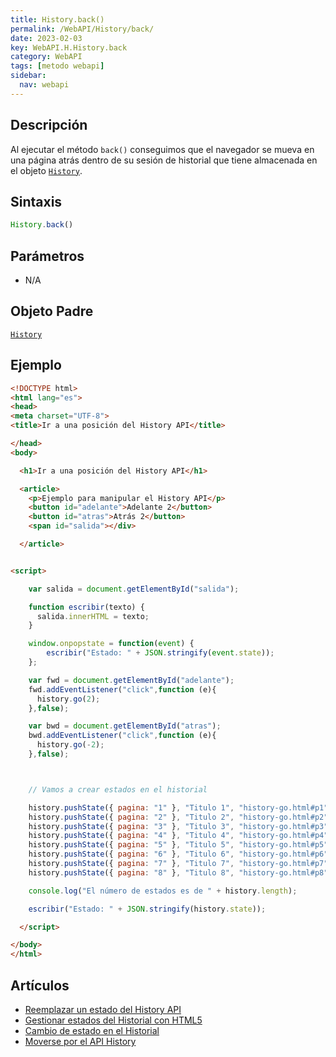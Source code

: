 ```yaml
---
title: History.back()
permalink: /WebAPI/History/back/
date: 2023-02-03
key: WebAPI.H.History.back
category: WebAPI
tags: [metodo webapi]
sidebar:
  nav: webapi
---
```


## **Descripción**


Al ejecutar el método `back()` conseguimos que el navegador se mueva en una página atrás dentro de su sesión de historial que tiene almacenada en el objeto [`History`](https://www.w3api.com/WebAPI/History/).


## **Sintaxis**


```javascript
History.back()
```


## Parámetros

- N/A

## **Objeto Padre**


[`History`](https://www.w3api.com/WebAPI/History/)


## **Ejemplo**


```html
<!DOCTYPE html>
<html lang="es">
<head>
<meta charset="UTF-8">
<title>Ir a una posición del History API</title>

</head>
<body>

  <h1>Ir a una posición del History API</h1>

  <article>
    <p>Ejemplo para manipular el History API</p>
    <button id="adelante">Adelante 2</button>
    <button id="atras">Atrás 2</button>
    <span id="salida"></div>

  </article>


<script>

    var salida = document.getElementById("salida");

    function escribir(texto) {
      salida.innerHTML = texto;
    }

    window.onpopstate = function(event) {
        escribir("Estado: " + JSON.stringify(event.state));
    };

    var fwd = document.getElementById("adelante");
    fwd.addEventListener("click",function (e){
      history.go(2);
    },false);

    var bwd = document.getElementById("atras");
    bwd.addEventListener("click",function (e){
      history.go(-2);
    },false);



    // Vamos a crear estados en el historial

    history.pushState({ pagina: "1" }, "Titulo 1", "history-go.html#p1");
    history.pushState({ pagina: "2" }, "Titulo 2", "history-go.html#p2");
    history.pushState({ pagina: "3" }, "Titulo 3", "history-go.html#p3");
    history.pushState({ pagina: "4" }, "Titulo 4", "history-go.html#p4");
    history.pushState({ pagina: "5" }, "Titulo 5", "history-go.html#p5");
    history.pushState({ pagina: "6" }, "Titulo 6", "history-go.html#p6");
    history.pushState({ pagina: "7" }, "Titulo 7", "history-go.html#p7");
    history.pushState({ pagina: "8" }, "Titulo 8", "history-go.html#p8");

    console.log("El número de estados es de " + history.length);

    escribir("Estado: " + JSON.stringify(history.state));

  </script>

</body>
</html>
```


## **Artículos**

- [Reemplazar un estado del History API](https://lineadecodigo.com/html5/reemplazar-un-estado-del-history-api/)
- [Gestionar estados del Historial con HTML5](https://lineadecodigo.com/html5/gestionar-estados-del-historial-con-html5/)
- [Cambio de estado en el Historial](https://lineadecodigo.com/html5/cambio-de-estado-en-el-historial/)
- [Moverse por el API History](https://lineadecodigo.com/html5/moverse-por-el-api-history/)
